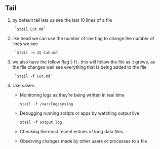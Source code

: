 ## Tail
1. by default tail lets us see the last 10 lines of a file

        `$tail Cut.md`

2. like head we can use the number of line flag to change the number of lines we see 

        `$tail -n 15 Cut.md`

3. we also have the follow flag (-f) , this will follow the file as it grows, as the file changes well see everything that is being added to the file

        `$tail -f Cut.md`

4. Use cases:
    * Monitoring logs as they’re being written in real time
        
        `$tail -f /var/log/syslog`

    * Debugging running scripts or apps by watching output live
        
        `$tail -f output.log`

    * Checking the most recent entries of long data files
    * Observing changes made by other users or processes to a file

